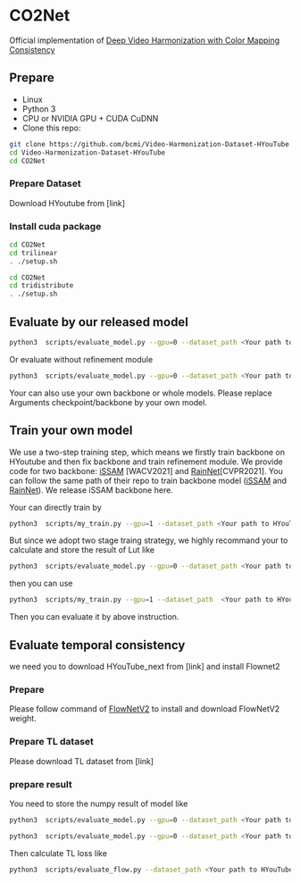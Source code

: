 # CO2Net
Official implementation of [Deep Video Harmonization  with Color Mapping Consistency](https://arxiv.org/abs/2205.00687)

## Prepare
- Linux
- Python 3
- CPU or NVIDIA GPU + CUDA CuDNN
- Clone this repo:
```bash
git clone https://github.com/bcmi/Video-Harmonization-Dataset-HYouTube.git
cd Video-Harmonization-Dataset-HYouTube
cd CO2Net
```
### Prepare Dataset
Download HYoutube from [link]

### Install cuda package
```bash
cd CO2Net
cd trilinear
. ./setup.sh
```

```bash
cd CO2Net
cd tridistribute
. ./setup.sh
```

## Evaluate by our released model
```bash
python3  scripts/evaluate_model.py --gpu=0 --dataset_path <Your path to HYouTube> --val_list ./test_frames.txt --backbone ./final_models/issam_backbone.pth --previous_num 8 --future_num 8  --use_feature --checkpoint ./final_models/issam_final.pth
```
Or evaluate without refinement module

```bash
python3  scripts/evaluate_model.py --gpu=0 --dataset_path <Your path to HYouTube> --val_list ./test_frames.txt --backbone ./final_models/issam_backbone.pth --previous_num 8 --future_num 8 
```
Your can also use your own backbone or whole models. Please replace Arguments checkpoint/backbone by your own model. 

## Train your own model
We use a two-step training step, which means we firstly train backbone on HYoutube and then fix backbone and train refinement module. 
We provide code for two backbone: [iSSAM](https://openaccess.thecvf.com/content/WACV2021/papers/Sofiiuk_Foreground-Aware_Semantic_Representations_for_Image_Harmonization_WACV_2021_paper.pdf) [WACV2021] and [RainNet](https://openaccess.thecvf.com/content/CVPR2021/papers/Ling_Region-Aware_Adaptive_Instance_Normalization_for_Image_Harmonization_CVPR_2021_paper.pdf)[CVPR2021]. You can follow the same path of their repo to train backbone model ([iSSAM](https://github.com/saic-vul/image_harmonization) and [RainNet](https://github.com/junleen/RainNet)). We release iSSAM backbone here.

Your can directly train by 
```bash
python3  scripts/my_train.py --gpu=1 --dataset_path <Your path to HYouTube> --train_list ./train_list.txt --val_list ./test_frames.txt --backbone <Your backbone model> --backbone_type <Your backbone type, we provide 'issam' and 'rain' here> --previous_num 8 --future_num 8 --use_feature --normalize_inside --exp_name <exp name>
```
But since we adopt two stage traing strategy, we highly recommand your to calculate and store the result of Lut like 

```bash
python3  scripts/evaluate_model.py --gpu=0 --dataset_path <Your path to HYouTube> --val_list ./test_frames.txt --backbone <Your backbone model> --previous_num 8 --future_num 8 --write_lut_output <directory to store lut output> --write_lut_map <directory to store lut map> 
```
then you can use 

```bash
python3  scripts/my_train.py --gpu=1 --dataset_path  <Your path to HYouTube> --train_list ./train_list.txt --val_list ./test_frames.txt --backbone  <Your backbone model> --previous_num 8 --future_num 8 --use_feature --normalize_inside --exp_name <exp_name> --lut_map_dir <directory to store lut map> --lut_output_dir <directory to store lut output>
```

Then you can evaluate it by above instruction.

## Evaluate temporal consistency
we need you to download HYouTube_next from [link] and install Flownet2
### Prepare
Please follow command of [FlowNetV2](https://github.com/NVIDIA/flownet2-pytorch) to install and download FlowNetV2 weight.
### Prepare TL dataset
Please download TL dataset from [link]

### prepare result
You need to store the numpy result of model like 
```bash
python3  scripts/evaluate_model.py --gpu=0 --dataset_path <Your path to HYouTube> --val_list ./test_frames.txt --backbone <Your backbone model> --previous_num 8 --future_num 8 --checkpoint <Your checkpoint> --write_npy_result --result_npy_dir <Directory to store numpy result>
```
```bash
python3  scripts/evaluate_model.py --gpu=0 --dataset_path <Your path to HYouTube_Next> --val_list <next_frames.txt> --backbone <Your backbone model> --previous_num 8 --future_num 8 --checkpoint <Your checkpoint> --write_npy_result --result_npy_dir <Directory to store numpy future result>
```
Then calculate TL loss like
```bash
python3  scripts/evaluate_flow.py --dataset_path <Your path to HYouTube> --dataset_path_next <Your path to HYouTube_Next> --cur_result <result of current numpy dir> --next_result <result of next numpy dir>
```



